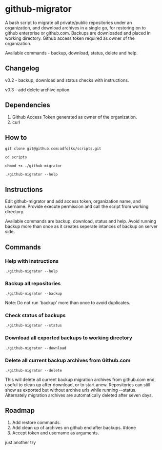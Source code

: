 # github-migrator
A bash script to migrate all private/public repositories under an organization, and download archives in a single go, for restoring on to github enterprise or github.com.
Backups are downloaded and placed in working directory. Github access token required as owner of the organization.

Available commands - backup, download, status, delete and help.

## Changelog
v0.2 - backup, download and status checks with instructions.

v0.3 - add delete archive option.

## Dependencies
1. Github Access Token generated as owner of the organization.
2. curl

## How to

`git clone git@github.com:adfolks/scripts.git`

`cd scripts`

`chmod +x ./github-migrator`

`./github-migrator --help`

## Instructions

Edit github-migrator and add access token, organization name, and username. Provide execute permission and call the script from working directory.

Available commands are backup, download, status and help. Avoid running backup more than once as it creates seperate intances of backup on server side.

## Commands

### Help with instructions
`./github-migrator --help`

### Backup all repositories 
`./github-migrator --backup`

Note: Do not run 'backup' more than once to avoid duplicates.

### Check status of backups
`./github-migrator --status`

### Download all exported backups to working directory
`./github-migrator --download`

### Delete all current backup archives from Github.com
`./github-migrator --delete`

This will delete all current backup migration archives from github.com end, useful to clean up after download, or to start anew. 
Repositories can still show as exported but without archive urls while running --status.
Alternately migration archives are automatically deleted after seven days.

## Roadmap
1. Add restore commands.
2. Add clean up of archives on github end after backups. #done
3. Accept token and username as arguments.

just another try